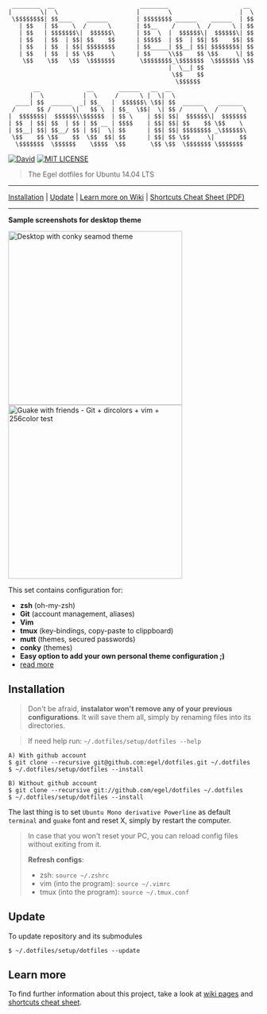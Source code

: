      ________  __                        ________                     __
    |        \|  \                      |        \                   |  \
     \$$$$$$$$| $$____    ______        | $$$$$$$$ ______    ______  | $$
       | $$   | $$    \  /      \       | $$__    /      \  /      \ | $$
       | $$   | $$$$$$$\|  $$$$$$\      | $$  \  |  $$$$$$\|  $$$$$$\| $$
       | $$   | $$  | $$| $$    $$      | $$$$$  | $$  | $$| $$    $$| $$
       | $$   | $$  | $$| $$$$$$$$      | $$_____| $$__| $$| $$$$$$$$| $$
       | $$   | $$  | $$ \$$     \      | $$     \\$$    $$ \$$     \| $$
        \$$    \$$   \$$  \$$$$$$$       \$$$$$$$$_\$$$$$$$  \$$$$$$$ \$$
                                                 |  \__| $$
                                                  \$$    $$
                                                   \$$$$$$
           __             __       ______   __  __
          |  \           |  \     /      \ |  \|  \
      ____| $$  ______  _| $$_   |  $$$$$$\ \$$| $$  ______    _______
     /      $$ /      \|   $$ \  | $$_  \$$|  \| $$ /      \  /       \
    |  $$$$$$$|  $$$$$$\\$$$$$$  | $$ \    | $$| $$|  $$$$$$\|  $$$$$$$
    | $$  | $$| $$  | $$ | $$ __ | $$$$    | $$| $$| $$    $$ \$$    \
    | $$__| $$| $$__/ $$ | $$|  \| $$      | $$| $$| $$$$$$$$ _\$$$$$$\
     \$$    $$ \$$    $$  \$$  $$| $$      | $$| $$ \$$     \|       $$
      \$$$$$$$  \$$$$$$    \$$$$  \$$       \$$ \$$  \$$$$$$$ \$$$$$$$


[![David](https://img.shields.io/david/strongloop/express.svg?style=flat-square)]()
[![MIT LICENSE](http://img.shields.io/badge/license-MIT-yellowgreen.svg?style=flat-square)](https://github.com/egel/dotfiles/blob/master/LICENSE)


> The Egel dotfiles for Ubuntu 14.04 LTS

* * *
[Installation](#installation) | [Update](#update) | [Learn more on Wiki][dotfiles-wiki] | [Shortcuts Cheat Sheet (PDF)][shortcuts-cheat-sheet]
* * *


**Sample screenshots for desktop theme**

<img src="http://i.imgur.com/Q2Y1Td0.png" title="Desktop with conky seamod theme" width="350" />
<img src="http://i.imgur.com/Dc9BoKT.png" title="Guake with friends - Git + dircolors + vim + 256color test" width="350" />

This set contains configuration for:

  - **zsh** (oh-my-zsh)
  - **Git** (account management, aliases)
  - **Vim**
  - **tmux** (key-bindings, copy-paste to clippboard)
  - **mutt** (themes, secured passwords)
  - **conky** (themes)
  - **Easy option to add your own personal theme configuration ;)**
  - [read more][dotfiles-wiki]


## Installation
> Don't be afraid, **instalator won't remove any of your previous configurations**. It will save them all, simply by renaming files into its directories.

> If need help run: `~/.dotfiles/setup/dotfiles --help`

    A) With github account
    $ git clone --recursive git@github.com:egel/dotfiles.git ~/.dotfiles
    $ ~/.dotfiles/setup/dotfiles --install

    B) Without github account
    $ git clone --recursive git://github.com/egel/dotfiles ~/.dotfiles
    $ ~/.dotfiles/setup/dotfiles --install

The last thing is to set `Ubuntu Mono derivative Powerline` as default `terminal` and `guake` font and reset X, simply by restart the computer.

> In case that you won't reset your PC, you can reload config files without exiting from it.
>
> **Refresh configs**:
> - zsh: `source ~/.zshrc`
> - vim (into the program): `source ~/.vimrc`
> - tmux (into the program): `source ~/.tmux.conf`


## Update
To update repository and its submodules

    $ ~/.dotfiles/setup/dotfiles --update

## Learn more
To find further information about this project, take a look at [wiki pages][dotfiles-wiki] and [shortcuts cheat sheet][shortcuts-cheat-sheet].


  [dotfiles-wiki]: https://github.com/egel/dotfiles/wiki
  [shortcuts-cheat-sheet]: http://bit.ly/1wqcChS
  [powerline-install-webpage]: https://powerline.readthedocs.org/en/latest/installation/linux.html#font-installation
